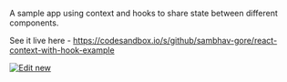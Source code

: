 A sample app using context and hooks to share state between different components.

See it live here - https://codesandbox.io/s/github/sambhav-gore/react-context-with-hook-example

[![Edit new](https://codesandbox.io/static/img/play-codesandbox.svg)](https://codesandbox.io/s/5xw1jl721l?fontsize=14)
